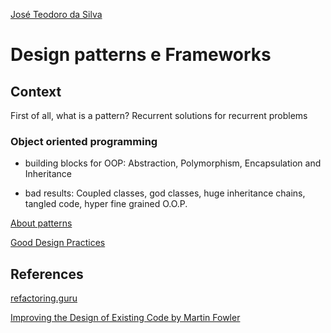 [José Teodoro da Silva](https://www.linkedin.com/in/jteodorosilva/)

# Design patterns e Frameworks

## Context

First of all, what is a pattern? Recurrent solutions for recurrent problems

### Object oriented programming

- building blocks for OOP: Abstraction, Polymorphism, Encapsulation and Inheritance

- bad results: Coupled classes, god classes, huge inheritance chains, tangled code, hyper fine grained O.O.P.

[About patterns](https://github.com/joseteodoro/PUCES-2021-FEB-DESIGN-PATTERNS/blob/main/about-patterns.md)

[Good Design Practices](https://github.com/joseteodoro/PUCES-2021-FEB-DESIGN-PATTERNS/blob/main/good-practices.md)

## References

[refactoring.guru](https://refactoring.guru/)

[Improving the Design of Existing Code by Martin Fowler](https://martinfowler.com/books/refactoring.html)
